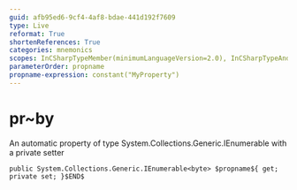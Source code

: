 ```yaml
---
guid: afb95ed6-9cf4-4af8-bdae-441d192f7609
type: Live
reformat: True
shortenReferences: True
categories: mnemonics
scopes: InCSharpTypeMember(minimumLanguageVersion=2.0), InCSharpTypeAndNamespace(minimumLanguageVersion=2.0)
parameterOrder: propname
propname-expression: constant("MyProperty")
---
```


# pr~by

An automatic property of type System.Collections.Generic.IEnumerable<byte> with a private setter

```
public System.Collections.Generic.IEnumerable<byte> $propname${ get; private set; }$END$
```
